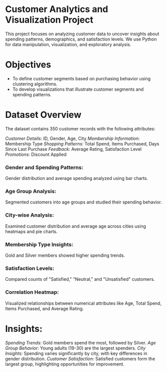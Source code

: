 # Customer Analytics and Visualization Project

This project focuses on analyzing customer data to uncover insights about spending patterns, demographics, and satisfaction levels. We use Python for data manipulation, visualization, and exploratory analysis.

# Objectives
- To define customer segments based on purchasing behavior using clustering algorithms.
- To develop visualizations that illustrate customer segments and spending patterns.

# Dataset Overview
The dataset contains 350 customer records with the following attributes:

_Customer Details:_ ID, Gender, Age, City
_Membership Information:_ Membership Type
_Shopping Patterns:_ Total Spend, Items Purchased, Days Since Last Purchase
_Feedback:_ Average Rating, Satisfaction Level
_Promotions:_ Discount Applied

### Gender and Spending Patterns:
Gender distribution and average spending analyzed using bar charts.
### Age Group Analysis:
Segmented customers into age groups and studied their spending behavior.
### City-wise Analysis:
Examined customer distribution and average age across cities using heatmaps and pie charts.
### Membership Type Insights:
Gold and Silver members showed higher spending trends.
### Satisfaction Levels:
Compared counts of "Satisfied," "Neutral," and "Unsatisfied" customers.
### Correlation Heatmap:
Visualized relationships between numerical attributes like Age, Total Spend, Items Purchased, and Average Rating.

# Insights:
_Spending Trends:_ Gold members spend the most, followed by Silver.
_Age Group Behavior:_ Young adults (19-30) are the largest spenders.
_City Insights:_ Spending varies significantly by city, with key differences in gender distribution.
_Customer Satisfaction:_ Satisfied customers form the largest group, highlighting opportunities for improvement.
